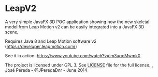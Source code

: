 LeapV2
======

A very simple JavaFX 3D POC application showing how the new skeletal model from Leap Motion v2 can be easily integrated into a JavaFX 3D scene.

Requires Java 8 and Leap Motion software v2 (https://developer.leapmotion.com/)

See it in action: https://www.youtube.com/watch?v=im3uqoMwmk0

The project is licensed under GPL 3. See [LICENSE](https://raw.githubusercontent.com/jperedadnr/LeapV2/master/LICENSE) file for the full license.
¸
José Pereda - @JPeredaDnr - June 2014
